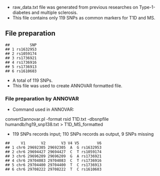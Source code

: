 -   raw\_data.txt file was generated from previous researches on
    Type-1-diabetes and multiple sclerosis.  
-   This file contains only 119 SNPs as common markers for T1D and MS.

File preparation
----------------

    ##         SNP
    ## 1 rs1632953
    ## 2 rs1059174
    ## 3 rs1736921
    ## 4 rs1736916
    ## 5 rs1736913
    ## 6 rs1610603

-   A total of 119 SNPs.
-   This file was used to create ANNOVAR formatted file.

### File preparation by ANNOVAR

-   Command used in ANNOVAR:

convert2annovar.pl -format rsid T1D.txt -dbsnpfile
humandb/hg19\_snp138.txt &gt; T1D\_MS\_formatted

-   119 SNPs records input; 110 SNPs records as output, 9 SNPs missing

<!-- -->

    ##     V1       V2       V3 V4 V5        V6
    ## 1 chr6 29692305 29692305  A  G rs1632953
    ## 2 chr6 29694427 29694427  C  T rs1059174
    ## 3 chr6 29696209 29696209  G  A rs1736921
    ## 4 chr6 29704083 29704083  C  T rs1736916
    ## 5 chr6 29704400 29704400  T  C rs1736913
    ## 6 chr6 29708222 29708222  T  C rs1610603
